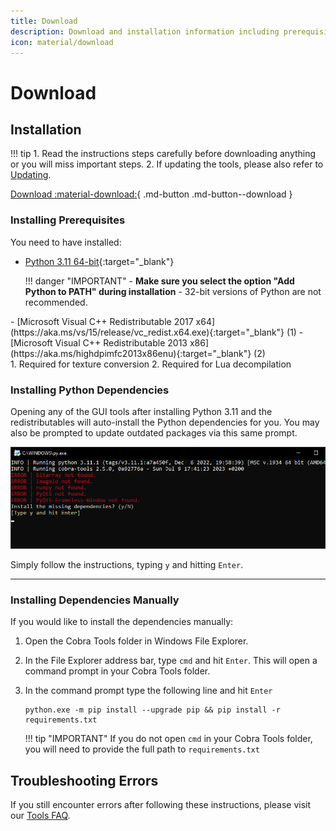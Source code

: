 ```yaml
---
title: Download
description: Download and installation information including prerequisites
icon: material/download
---
```


# Download

## Installation

!!! tip
    1. Read the instructions steps carefully before downloading anything or you will miss important steps.
    2. If updating the tools, please also refer to [Updating](Updating.md).

[Download :material-download:](https://github.com/OpenNaja/cobra-tools/archive/master.zip){ .md-button .md-button--download }

### Installing Prerequisites

You need to have installed:  

- [Python 3.11 64-bit](https://www.python.org/downloads/windows/){:target="_blank"} 

    !!! danger "IMPORTANT" 
        - **Make sure you select the option "Add Python to PATH" during installation**
        - 32-bit versions of Python are not recommended.

<div class="annotate" markdown>
- [Microsoft Visual C++ Redistributable 2017 x64](https://aka.ms/vs/15/release/vc_redist.x64.exe){:target="_blank"} (1)
- [Microsoft Visual C++ Redistributable 2013 x86](https://aka.ms/highdpimfc2013x86enu){:target="_blank"} (2)
</div>
1. Required for texture conversion
2. Required for Lua decompilation


### Installing Python Dependencies

Opening any of the GUI tools after installing Python 3.11 and the redistributables will auto-install the Python dependencies for you. You may also be prompted to update outdated packages via this same prompt.

![Auto Updater](./assets/images/auto_updater.png)

Simply follow the instructions, typing `y` and hitting `Enter`.

---

### Installing Dependencies Manually

If you would like to install the dependencies manually:

1. Open the Cobra Tools folder in Windows File Explorer.
2. In the File Explorer address bar, type `cmd` and hit `Enter`. This will open a command prompt in your Cobra Tools folder.
3. In the command prompt type the following line and hit `Enter`

    ```
    python.exe -m pip install --upgrade pip && pip install -r requirements.txt
    ```
    !!! tip "IMPORTANT"
        If you do not open `cmd` in your Cobra Tools folder, you will need to provide the full path to `requirements.txt`

## Troubleshooting Errors

If you still encounter errors after following these instructions, please visit our [Tools FAQ](Tools-FAQ/index.md).
